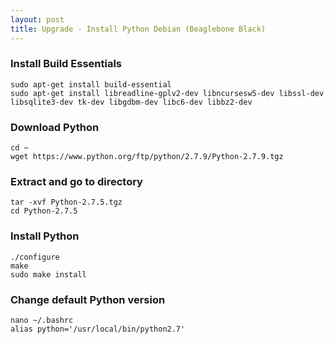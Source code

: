 ```yaml
---
layout: post
title: Upgrade - Install Python Debian (Beaglebone Black)
---
```


### Install Build Essentials

```
sudo apt-get install build-essential
sudo apt-get install libreadline-gplv2-dev libncursesw5-dev libssl-dev libsqlite3-dev tk-dev libgdbm-dev libc6-dev libbz2-dev
```

### Download Python

```
cd ~
wget https://www.python.org/ftp/python/2.7.9/Python-2.7.9.tgz
```

### Extract and go to directory

```
tar -xvf Python-2.7.5.tgz
cd Python-2.7.5
```

### Install Python

```
./configure
make
sudo make install
```

### Change default Python version

```
nano ~/.bashrc 
alias python='/usr/local/bin/python2.7'
```
